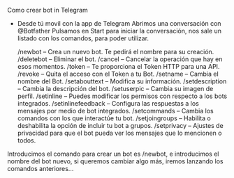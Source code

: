 Como crear bot in Telegram 

 - Desde tú movil con la app de Telegram
   Abrimos una conversación con @Botfather
   Pulsamos en Start para iniciar la conversación, nos sale un listado con los comandos, para poder utilizar.
   
     /newbot – Crea un nuevo bot. Te pedirá el nombre para su creación.
     /deletebot – Eliminar el bot.
     /cancel – Cancelar la operación que hay en esos momentos.
     /token – Te proporciona el Token HTTP para una API.
     /revoke – Quita el acceso con el Token a tu Bot.
     /setname – Cambia el nombre del Bot.
     /setabouttext – Modifica su información.
     /setdescription – Cambia la descripción del bot.
     /setuserpic – Cambia su imagen de perfil.
     /setinline – Puedes modificar los permisos con respecto a los bots integrados.
     /setinlinefeedback – Configura las respuestas a los mensajes por medio de bot integrados.
     /setcommands – Cambia los comandos con los que interactúe tu bot.
     /setjoingroups – Habilita o deshabilita la opción de incluir tu bot a grupos.
     /setprivacy – Ajustes de privacidad para que el bot pueda ver los mensajes que lo mencionen o todos.
  
  Introducimos el comando para crear un bot es /newbot, e introducimos el nombre del bot nuevo, si queremos cambiar algo más, iremos lanzando los comandos   anteriores...
